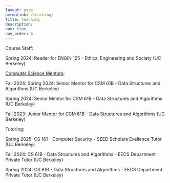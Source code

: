 ```yaml
---
layout: page
permalink: /teaching/
title: teaching
description: 
nav: true
nav_order: 6
---
```


Course Staff:

Spring 2024: Reader for ENGIN 125 - Ethics, Engineering and Society (UC Berkeley)


[Computer Science Mentors](https://csmentors.studentorg.berkeley.edu/#/):

Fall 2024: Spring 2024: Senior Mentor for CSM 61B - Data Structures and Algorithms (UC Berkeley)

Spring 2024: Senior Mentor for CSM 61B - Data Structures and Algorithms (UC Berkeley)

Fall 2023: Junior Mentor for CSM 61B - Data Structures and Algorithms (UC Berkeley)


Tutoring:

Spring 2025: CS 161 - Computer Security - SEED Scholars Exellence Tutor (UC Berkeley)

Fall 2024: CS 61B - Data Structures and Algorithms - EECS Department Private Tutor (UC Berkeley)

Spring 2024: CS 61B - Data Structures and Algorithms - EECS Department Private Tutor (UC Berkeley)



